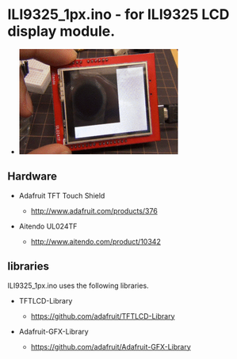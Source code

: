 ILI9325_1px.ino - for ILI9325 LCD display module.
====
* ![img](https://github.com/yoggy/1px/raw/master/arduino/ILI9325_1px/img/ul02tf.gif)

Hardware
----
* Adafruit TFT Touch Shield
  * http://www.adafruit.com/products/376

* Aitendo UL024TF
  * http://www.aitendo.com/product/10342

libraries
----
ILI9325_1px.ino uses the following libraries.

* TFTLCD-Library
  * https://github.com/adafruit/TFTLCD-Library

* Adafruit-GFX-Library
  * https://github.com/adafruit/Adafruit-GFX-Library